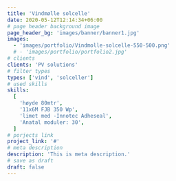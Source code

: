 ```yaml
---
title: 'Vindmølle solcelle'
date: 2020-05-12T12:14:34+06:00
# page header background image
page_header_bg: 'images/banner/banner1.jpg'
images:
  - 'images/portfolio/Vindmolle-solcelle-550-500.png'
  # - 'images/portfolio/portfolio2.jpg'
# clients
clients: 'PV solutions'
# filter types
types: ['vind', 'solceller']
# used skills
skills:
  [
    'høyde 80mtr',
    '11x6M FJB 350 Wp',
    'limet med -Innotec Adheseal',
    'Anatal moduler: 30',
  ]
# porjects link
project_link: '#'
# meta description
description: 'This is meta description.'
# save as draft
draft: false
---
```

